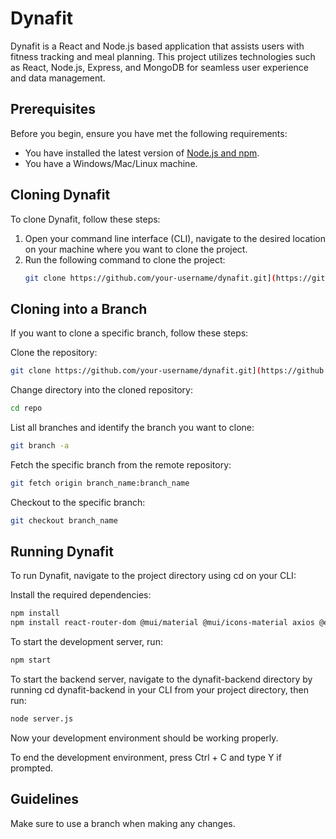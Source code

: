 # Dynafit

Dynafit is a React and Node.js based application that assists users with fitness tracking and meal planning. This project utilizes technologies such as React, Node.js, Express, and MongoDB for seamless user experience and data management.

## Prerequisites

Before you begin, ensure you have met the following requirements:
* You have installed the latest version of [Node.js and npm](https://nodejs.org/).
* You have a Windows/Mac/Linux machine.

## Cloning Dynafit

To clone Dynafit, follow these steps:

1. Open your command line interface (CLI), navigate to the desired location on your machine where you want to clone the project.
2. Run the following command to clone the project:
   ```bash
   git clone https://github.com/your-username/dynafit.git](https://github.com/abdul-aziz-mohammed/dynafit.git
   ```
## Cloning into a Branch
If you want to clone a specific branch, follow these steps:

Clone the repository:
   ```bash
   git clone https://github.com/your-username/dynafit.git](https://github.com/abdul-aziz-mohammed/dynafit.git
   ```
Change directory into the cloned repository:
   ```bash
   cd repo
   ```
List all branches and identify the branch you want to clone:
   ```bash
   git branch -a
   ```
Fetch the specific branch from the remote repository:
   ```bash
   git fetch origin branch_name:branch_name
   ```
Checkout to the specific branch:
   ```bash
   git checkout branch_name
   ```

## Running Dynafit
To run Dynafit, navigate to the project directory using cd on your CLI:

Install the required dependencies:
   ```bash
   npm install
   npm install react-router-dom @mui/material @mui/icons-material axios @emotion/react @emotion/styled
   ```
To start the development server, run:
   ```bash
   npm start
   ```
To start the backend server, navigate to the dynafit-backend directory by running cd dynafit-backend in your CLI from your project directory, then run:
   ```bash
   node server.js
   ```
Now your development environment should be working properly.

To end the development environment, press Ctrl + C and type Y if prompted.

## Guidelines
Make sure to use a branch when making any changes.

